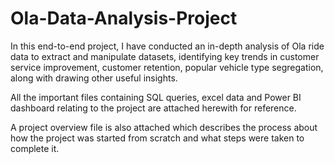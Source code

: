 # Ola-Data-Analysis-Project

In this end-to-end project, I have conducted an in-depth analysis of Ola ride data to extract and manipulate datasets, identifying key trends in customer service improvement, customer retention,  popular vehicle type segregation, along with drawing other useful insights.

All the important files containing SQL queries, excel data and Power BI dashboard relating to the project are attached herewith for reference.

A project overview file is also attached which describes the process about how the project was started from scratch and what steps were taken to complete it.
